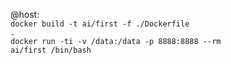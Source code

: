 @host: </br>
<code>docker build -t ai/first -f ./Dockerfile .</code></br>
<code>docker run -ti -v /data:/data -p 8888:8888 --rm ai/first /bin/bash</code>
